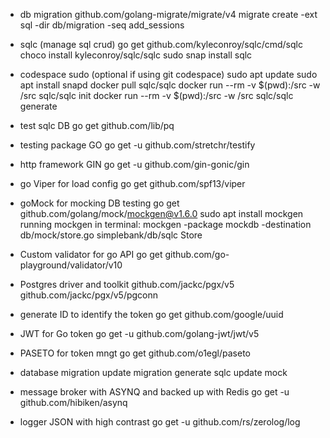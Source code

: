 - db migration
  github.com/golang-migrate/migrate/v4
  migrate create -ext sql -dir db/migration -seq add_sessions

- sqlc (manage sql crud)
  go get github.com/kyleconroy/sqlc/cmd/sqlc
  choco install kyleconroy/sqlc/sqlc
  sudo snap install sqlc

- codespace sudo (optional if using git codespace)
  sudo apt update
  sudo apt install snapd
  docker pull sqlc/sqlc
  docker run --rm -v $(pwd):/src -w /src sqlc/sqlc init
  docker run --rm -v $(pwd):/src -w /src sqlc/sqlc generate

- test sqlc DB
  go get github.com/lib/pq

- testing package GO
  go get -u github.com/stretchr/testify

- http framework GIN
  go get -u github.com/gin-gonic/gin

- go Viper for load config
  go get github.com/spf13/viper

- goMock for mocking DB testing
  go get github.com/golang/mock/mockgen@v1.6.0
  sudo apt install mockgen
  running mockgen in terminal:
  mockgen -package mockdb -destination db/mock/store.go simplebank/db/sqlc Store

- Custom validator for go API
  go get github.com/go-playground/validator/v10

- Postgres driver and toolkit
  github.com/jackc/pgx/v5
  github.com/jackc/pgx/v5/pgconn

- generate ID to identify the token
  go get github.com/google/uuid

- JWT for Go token
  go get -u github.com/golang-jwt/jwt/v5

- PASETO for token mngt
  go get github.com/o1egl/paseto

- database migration
  update migration
  generate sqlc
  update mock

- message broker with ASYNQ and backed up with Redis
  go get -u github.com/hibiken/asynq

- logger JSON with high contrast 
  go get -u github.com/rs/zerolog/log

